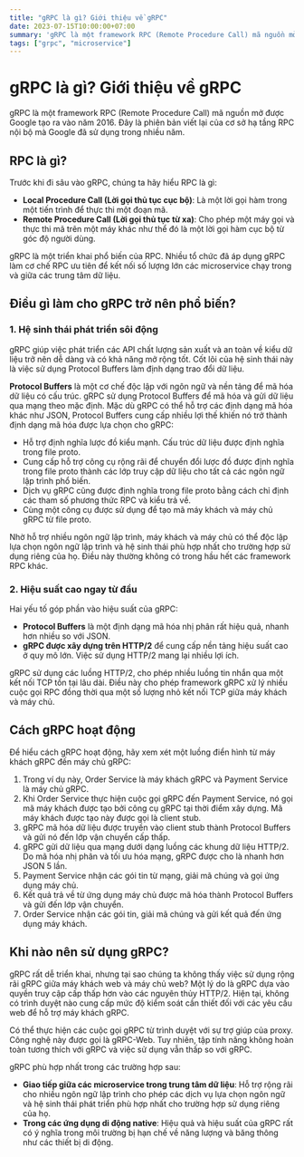 ```yaml
---
title: "gRPC là gì? Giới thiệu về gRPC"
date: 2023-07-15T10:00:00+07:00
summary: 'gRPC là một framework RPC (Remote Procedure Call) mã nguồn mở được Google tạo ra vào năm 2016. Đây là phiên bản viết lại của cơ sở hạ tầng RPC nội bộ mà Google đã sử dụng trong nhiều năm.'
tags: ["grpc", "microservice"]
---
```


# gRPC là gì? Giới thiệu về gRPC

gRPC là một framework RPC (Remote Procedure Call) mã nguồn mở được Google tạo ra vào năm 2016. Đây là phiên bản viết lại của cơ sở hạ tầng RPC nội bộ mà Google đã sử dụng trong nhiều năm.

## RPC là gì?

Trước khi đi sâu vào gRPC, chúng ta hãy hiểu RPC là gì:

- **Local Procedure Call (Lời gọi thủ tục cục bộ)**: Là một lời gọi hàm trong một tiến trình để thực thi một đoạn mã.
- **Remote Procedure Call (Lời gọi thủ tục từ xa)**: Cho phép một máy gọi và thực thi mã trên một máy khác như thể đó là một lời gọi hàm cục bộ từ góc độ người dùng.

gRPC là một triển khai phổ biến của RPC. Nhiều tổ chức đã áp dụng gRPC làm cơ chế RPC ưu tiên để kết nối số lượng lớn các microservice chạy trong và giữa các trung tâm dữ liệu.

## Điều gì làm cho gRPC trở nên phổ biến?

### 1. Hệ sinh thái phát triển sôi động

gRPC giúp việc phát triển các API chất lượng sản xuất và an toàn về kiểu dữ liệu trở nên dễ dàng và có khả năng mở rộng tốt. Cốt lõi của hệ sinh thái này là việc sử dụng Protocol Buffers làm định dạng trao đổi dữ liệu.

**Protocol Buffers** là một cơ chế độc lập với ngôn ngữ và nền tảng để mã hóa dữ liệu có cấu trúc. gRPC sử dụng Protocol Buffers để mã hóa và gửi dữ liệu qua mạng theo mặc định. Mặc dù gRPC có thể hỗ trợ các định dạng mã hóa khác như JSON, Protocol Buffers cung cấp nhiều lợi thế khiến nó trở thành định dạng mã hóa được lựa chọn cho gRPC:

- Hỗ trợ định nghĩa lược đồ kiểu mạnh. Cấu trúc dữ liệu được định nghĩa trong file proto.
- Cung cấp hỗ trợ công cụ rộng rãi để chuyển đổi lược đồ được định nghĩa trong file proto thành các lớp truy cập dữ liệu cho tất cả các ngôn ngữ lập trình phổ biến.
- Dịch vụ gRPC cũng được định nghĩa trong file proto bằng cách chỉ định các tham số phương thức RPC và kiểu trả về.
- Cùng một công cụ được sử dụng để tạo mã máy khách và máy chủ gRPC từ file proto.

Nhờ hỗ trợ nhiều ngôn ngữ lập trình, máy khách và máy chủ có thể độc lập lựa chọn ngôn ngữ lập trình và hệ sinh thái phù hợp nhất cho trường hợp sử dụng riêng của họ. Điều này thường không có trong hầu hết các framework RPC khác.

### 2. Hiệu suất cao ngay từ đầu

Hai yếu tố góp phần vào hiệu suất của gRPC:

- **Protocol Buffers** là một định dạng mã hóa nhị phân rất hiệu quả, nhanh hơn nhiều so với JSON.
- **gRPC được xây dựng trên HTTP/2** để cung cấp nền tảng hiệu suất cao ở quy mô lớn. Việc sử dụng HTTP/2 mang lại nhiều lợi ích.

gRPC sử dụng các luồng HTTP/2, cho phép nhiều luồng tin nhắn qua một kết nối TCP tồn tại lâu dài. Điều này cho phép framework gRPC xử lý nhiều cuộc gọi RPC đồng thời qua một số lượng nhỏ kết nối TCP giữa máy khách và máy chủ.

## Cách gRPC hoạt động

Để hiểu cách gRPC hoạt động, hãy xem xét một luồng điển hình từ máy khách gRPC đến máy chủ gRPC:

1. Trong ví dụ này, Order Service là máy khách gRPC và Payment Service là máy chủ gRPC.
2. Khi Order Service thực hiện cuộc gọi gRPC đến Payment Service, nó gọi mã máy khách được tạo bởi công cụ gRPC tại thời điểm xây dựng. Mã máy khách được tạo này được gọi là client stub.
3. gRPC mã hóa dữ liệu được truyền vào client stub thành Protocol Buffers và gửi nó đến lớp vận chuyển cấp thấp.
4. gRPC gửi dữ liệu qua mạng dưới dạng luồng các khung dữ liệu HTTP/2. Do mã hóa nhị phân và tối ưu hóa mạng, gRPC được cho là nhanh hơn JSON 5 lần.
5. Payment Service nhận các gói tin từ mạng, giải mã chúng và gọi ứng dụng máy chủ.
6. Kết quả trả về từ ứng dụng máy chủ được mã hóa thành Protocol Buffers và gửi đến lớp vận chuyển.
7. Order Service nhận các gói tin, giải mã chúng và gửi kết quả đến ứng dụng máy khách.

## Khi nào nên sử dụng gRPC?

gRPC rất dễ triển khai, nhưng tại sao chúng ta không thấy việc sử dụng rộng rãi gRPC giữa máy khách web và máy chủ web? Một lý do là gRPC dựa vào quyền truy cập cấp thấp hơn vào các nguyên thủy HTTP/2. Hiện tại, không có trình duyệt nào cung cấp mức độ kiểm soát cần thiết đối với các yêu cầu web để hỗ trợ máy khách gRPC.

Có thể thực hiện các cuộc gọi gRPC từ trình duyệt với sự trợ giúp của proxy. Công nghệ này được gọi là gRPC-Web. Tuy nhiên, tập tính năng không hoàn toàn tương thích với gRPC và việc sử dụng vẫn thấp so với gRPC.

gRPC phù hợp nhất trong các trường hợp sau:

- **Giao tiếp giữa các microservice trong trung tâm dữ liệu**: Hỗ trợ rộng rãi cho nhiều ngôn ngữ lập trình cho phép các dịch vụ lựa chọn ngôn ngữ và hệ sinh thái phát triển phù hợp nhất cho trường hợp sử dụng riêng của họ.
- **Trong các ứng dụng di động native**: Hiệu quả và hiệu suất của gRPC rất có ý nghĩa trong môi trường bị hạn chế về năng lượng và băng thông như các thiết bị di động.
